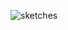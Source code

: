 

![sketches](https://github.com/nmolnar-parsons/major-studio-1/blob/main/sketches/MS1_01B_Sketches.png)


